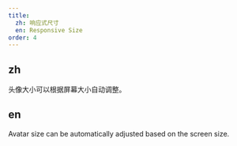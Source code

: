 ```yaml
---
title:
  zh: 响应式尺寸
  en: Responsive Size
order: 4
---
```


## zh

头像大小可以根据屏幕大小自动调整。

## en

Avatar size can be automatically adjusted based on the screen size.
